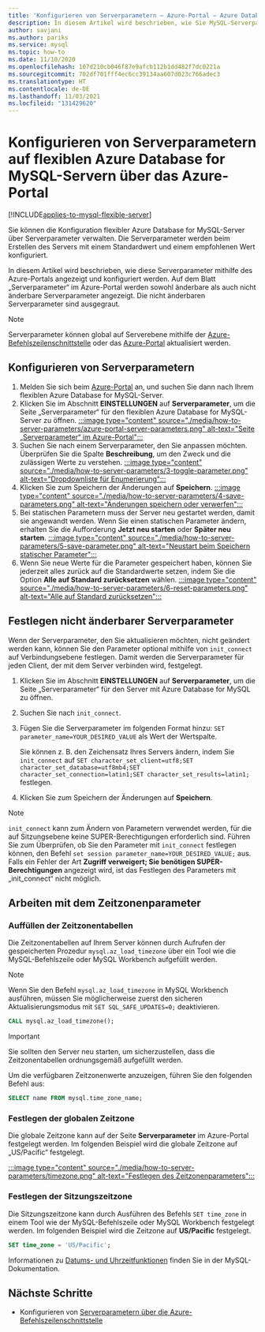 ```yaml
---
title: 'Konfigurieren von Serverparametern – Azure-Portal – Azure Database for MySQL: Flexible Server'
description: In diesem Artikel wird beschrieben, wie Sie MySQL-Serverparameter auf flexiblen Servern für Azure Database for MySQL mithilfe des Azure-Portals konfigurieren können.
author: savjani
ms.author: pariks
ms.service: mysql
ms.topic: how-to
ms.date: 11/10/2020
ms.openlocfilehash: 107d210cb046f87e9afcb112b1dd482f7dc0221a
ms.sourcegitcommit: 702df701fff4ec6cc39134aa607d023c766adec3
ms.translationtype: HT
ms.contentlocale: de-DE
ms.lasthandoff: 11/03/2021
ms.locfileid: "131429620"
---
```

# <a name="configure-server-parameters-in-azure-database-for-mysql---flexible-server-using-the-azure-portal"></a>Konfigurieren von Serverparametern auf flexiblen Azure Database for MySQL-Servern über das Azure-Portal

[!INCLUDE[applies-to-mysql-flexible-server](../includes/applies-to-mysql-flexible-server.md)]


Sie können die Konfiguration flexibler Azure Database for MySQL-Server über Serverparameter verwalten. Die Serverparameter werden beim Erstellen des Servers mit einem Standardwert und einem empfohlenen Wert konfiguriert.

In diesem Artikel wird beschrieben, wie diese Serverparameter mithilfe des Azure-Portals angezeigt und konfiguriert werden. Auf dem Blatt „Serverparameter“ im Azure-Portal werden sowohl änderbare als auch nicht änderbare Serverparameter angezeigt. Die nicht änderbaren Serverparameter sind ausgegraut.

>[!Note]
> Serverparameter können global auf Serverebene mithilfe der [Azure-Befehlszeilenschnittstelle](./how-to-configure-server-parameters-cli.md) oder das [Azure-Portal](./how-to-configure-server-parameters-portal.md) aktualisiert werden.

## <a name="configure-server-parameters"></a>Konfigurieren von Serverparametern

1. Melden Sie sich beim [Azure-Portal](https://portal.azure.com) an, und suchen Sie dann nach Ihrem flexiblen Azure Database for MySQL-Server.
2. Klicken Sie im Abschnitt **EINSTELLUNGEN** auf **Serverparameter**, um die Seite „Serverparameter“ für den flexiblen Azure Database for MySQL-Server zu öffnen.
[:::image type="content" source="./media/how-to-server-parameters/azure-portal-server-parameters.png" alt-text="Seite „Serverparameter“ im Azure-Portal":::](./media/how-to-server-parameters/azure-portal-server-parameters.png#lightbox)
3. Suchen Sie nach einem Serverparameter, den Sie anpassen möchten. Überprüfen Sie die Spalte **Beschreibung**, um den Zweck und die zulässigen Werte zu verstehen.
[:::image type="content" source="./media/how-to-server-parameters/3-toggle-parameter.png" alt-text="Dropdownliste für Enumerierung":::](./media/how-to-server-parameters/3-toggle-parameter.png#lightbox)
4. Klicken Sie zum Speichern der Änderungen auf **Speichern**.
[:::image type="content" source="./media/how-to-server-parameters/4-save-parameters.png" alt-text="Änderungen speichern oder verwerfen":::](./media/how-to-server-parameters/4-save-parameters.png#lightbox)
5. Bei statischen Parametern muss der Server neu gestartet werden, damit sie angewandt werden. Wenn Sie einen statischen Parameter ändern, erhalten Sie die Aufforderung **Jetzt neu starten** oder **Später neu starten**.
[:::image type="content" source="./media/how-to-server-parameters/5-save-parameter.png" alt-text="Neustart beim Speichern statischer Parameter":::](./media/how-to-server-parameters/5-save-parameter.png#lightbox)
6. Wenn Sie neue Werte für die Parameter gespeichert haben, können Sie jederzeit alles zurück auf die Standardwerte setzen, indem Sie die Option **Alle auf Standard zurücksetzen** wählen.
[:::image type="content" source="./media/how-to-server-parameters/6-reset-parameters.png" alt-text="Alle auf Standard zurücksetzen":::](./media/how-to-server-parameters/6-reset-parameters.png#lightbox)

## <a name="setting-non-modifiable-server-parameters"></a>Festlegen nicht änderbarer Serverparameter

Wenn der Serverparameter, den Sie aktualisieren möchten, nicht geändert werden kann, können Sie den Parameter optional mithilfe von `init_connect` auf Verbindungsebene festlegen. Damit werden die Serverparameter für jeden Client, der mit dem Server verbinden wird, festgelegt.

1. Klicken Sie im Abschnitt **EINSTELLUNGEN** auf **Serverparameter**, um die Seite „Serverparameter“ für den Server mit Azure Database for MySQL zu öffnen.
2. Suchen Sie nach `init_connect`.
3. Fügen Sie die Serverparameter im folgenden Format hinzu: `SET parameter_name=YOUR_DESIRED_VALUE` als Wert der Wertspalte.

    Sie können z. B. den Zeichensatz Ihres Servers ändern, indem Sie `init_connect` auf `SET character_set_client=utf8;SET character_set_database=utf8mb4;SET character_set_connection=latin1;SET character_set_results=latin1;` festlegen.
4. Klicken Sie zum Speichern der Änderungen auf **Speichern**.

>[!Note]
> `init_connect` kann zum Ändern von Parametern verwendet werden, für die auf Sitzungsebene keine SUPER-Berechtigungen erforderlich sind. Führen Sie zum Überprüfen, ob Sie den Parameter mit `init_connect` festlegen können, den Befehl `set session parameter_name=YOUR_DESIRED_VALUE;` aus. Falls ein Fehler der Art **Zugriff verweigert; Sie benötigen SUPER-Berechtigungen** angezeigt wird, ist das Festlegen des Parameters mit „init_connect“ nicht möglich.

## <a name="working-with-the-time-zone-parameter"></a>Arbeiten mit dem Zeitzonenparameter

### <a name="populating-the-time-zone-tables"></a>Auffüllen der Zeitzonentabellen

Die Zeitzonentabellen auf Ihrem Server können durch Aufrufen der gespeicherten Prozedur `mysql.az_load_timezone` über ein Tool wie die MySQL-Befehlszeile oder MySQL Workbench aufgefüllt werden.

> [!NOTE]
> Wenn Sie den Befehl `mysql.az_load_timezone` in MySQL Workbench ausführen, müssen Sie möglicherweise zuerst den sicheren Aktualisierungsmodus mit `SET SQL_SAFE_UPDATES=0;` deaktivieren.

```sql
CALL mysql.az_load_timezone();
```

> [!IMPORTANT]
>Sie sollten den Server neu starten, um sicherzustellen, dass die Zeitzonentabellen ordnungsgemäß aufgefüllt werden.<!-- FIX ME To restart the server, use the [Azure portal](how-to-restart-server-portal.md) or [CLI](how-to-restart-server-cli.md).-->

Um die verfügbaren Zeitzonenwerte anzuzeigen, führen Sie den folgenden Befehl aus:

```sql
SELECT name FROM mysql.time_zone_name;
```

### <a name="setting-the-global-level-time-zone"></a>Festlegen der globalen Zeitzone

Die globale Zeitzone kann auf der Seite **Serverparameter** im Azure-Portal festgelegt werden. Im folgenden Beispiel wird die globale Zeitzone auf „US/Pacific“ festgelegt.

[:::image type="content" source="./media/how-to-server-parameters/timezone.png" alt-text="Festlegen des Zeitzonenparameters":::](./media/how-to-server-parameters/timezone.png#lightbox)

### <a name="setting-the-session-level-time-zone"></a>Festlegen der Sitzungszeitzone

Die Sitzungszeitzone kann durch Ausführen des Befehls `SET time_zone` in einem Tool wie der MySQL-Befehlszeile oder MySQL Workbench festgelegt werden. Im folgenden Beispiel wird die Zeitzone auf **US/Pacific** festgelegt.

```sql
SET time_zone = 'US/Pacific';
```

Informationen zu [Datums- und Uhrzeitfunktionen](https://dev.mysql.com/doc/refman/5.7/en/date-and-time-functions.html#function_convert-tz) finden Sie in der MySQL-Dokumentation.

## <a name="next-steps"></a>Nächste Schritte

- Konfigurieren von [Serverparametern über die Azure-Befehlszeilenschnittstelle](./how-to-configure-server-parameters-cli.md)
